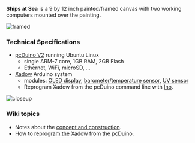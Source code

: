 **Ships at Sea** is a 9 by 12 inch painted/framed canvas
with two working computers mounted over the painting.

![framed](https://github.com/cjdaly/ShipsAtSea/wiki/images/SaS-framed.JPG)

### Technical Specifications

* [pcDuino V2](http://www.pcduino.com/pcduino-v2/) running Ubuntu Linux
  * single ARM-7 core, 1GB RAM, 2GB Flash
  * Ethernet, WiFi, microSD, ...
* [Xadow](http://www.seeedstudio.com/depot/Xadow-Main-Board-p-1524.html) Arduino system
  * modules: [OLED display](http://www.seeedstudio.com/depot/Xadow-OLED-096-p-1520.html), [barometer/temperature sensor](http://www.seeedstudio.com/depot/Xadow-Barometer-p-1522.html), [UV sensor](http://www.seeedstudio.com/depot/Xadow-UV-Sensor-p-1694.html)
  * Reprogram Xadow from the pcDuino command line with [Ino](http://inotool.org/).

![closeup](https://github.com/cjdaly/ShipsAtSea/wiki/images/SaS-framed-closeup.JPG)

### Wiki topics

* Notes about the [concept and construction](https://github.com/cjdaly/ShipsAtSea/wiki/Concept-and-Construction).
* How to [reprogram the Xadow](https://github.com/cjdaly/ShipsAtSea/wiki/Reprogramming-Xadow) from the pcDuino.
